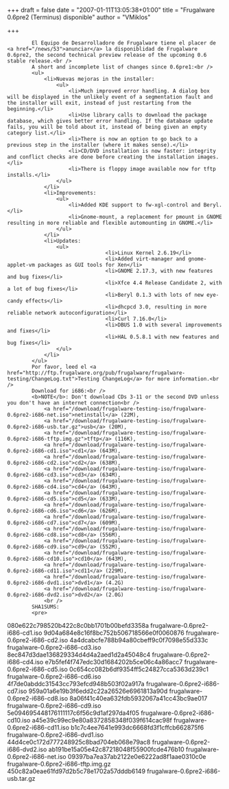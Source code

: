 
+++
draft = false
date = "2007-01-11T13:05:38+01:00"
title = "Frugalware 0.6pre2 (Terminus) disponible"
author = "VMiklos"

+++

            El Equipo de Desarrolladore de Frugalware tiene el placer de <a href="/news/53">anunciar</a> la disponiblidad de Frugalware 0.6pre2, the second technical preview release of the upcoming 0.6 stable release.<br />
            A short and incomplete list of changes since 0.6pre1:<br />
            <ul>
                <li>Nuevas mejoras in the installer:
                    <ul>
                        <li>Much improved error handling. A dialog box will be displayed in the unlikely event of a segmentation fault and the installer will exit, instead of just restarting from the beginning.</li>
                        <li>Use library calls to download the package database, which gives better error handling. If the database update fails, you will be told about it, instead of being given an empty category list.</li>
                        <li>There is now an option to go back to a previous step in the installer (where it makes sense).</li>
                        <li>CD/DVD installation is now faster: integrity and conflict checks are done before creating the installation images.</li>
                        <li>There is floppy image available now for tftp installs.</li>
                    </ul>
                </li>
                <li>Improvements:
                    <ul>
                        <li>Added KDE support to fw-xgl-control and Beryl.</li>
                        <li>Gnome-mount, a replacement for pmount in GNOME resulting in more reliable and flexible automounting in GNOME.</li>
                    </ul>
                </li>
                <li>Updates:
                    <ul>
                                    <li>Linux Kernel 2.6.19</li>
                                    <li>Added virt-manager and gnome-applet-vm packages as GUI tools for Xen</li>
                                    <li>GNOME 2.17.3, with new features and bug fixes</li>
                                    <li>Xfce 4.4 Release Candidate 2, with a lot of bug fixes</li>
                                    <li>Beryl 0.1.3 with lots of new eye-candy effects</li>
                                    <li>dhcpcd 3.0, resulting in more reliable network autoconfiguration</li>
                                    <li>Curl 7.16.0</li>
                                    <li>DBUS 1.0 with several improvements and fixes</li>
                                    <li>HAL 0.5.8.1 with new features and bug fixes</li>
                    </ul>
                </li>
            </ul>
            Por favor, leed el <a href="http://ftp.frugalware.org/pub/frugalware/frugalware-testing/ChangeLog.txt">Testing ChangeLog</a> for more information.<br />
            Download for i686:<br />
            <b>NOTE</b>: Don't download CDs 3-11 or the second DVD unless you don't have an internet connection<br />
                <a href="/download/frugalware-testing-iso/frugalware-0.6pre2-i686-net.iso">netinstall</a> (22M),
                <a href="/download/frugalware-testing-iso/frugalware-0.6pre2-i686-usb.tar.gz">usb</a> (20M),
                <a href="/download/frugalware-testing-iso/frugalware-0.6pre2-i686-tftp.img.gz">tftp</a> (116K),
                <a href="/download/frugalware-testing-iso/frugalware-0.6pre2-i686-cd1.iso">cd1</a> (643M),
                <a href="/download/frugalware-testing-iso/frugalware-0.6pre2-i686-cd2.iso">cd2</a> (638M),
                <a href="/download/frugalware-testing-iso/frugalware-0.6pre2-i686-cd3.iso">cd3</a> (634M),
                <a href="/download/frugalware-testing-iso/frugalware-0.6pre2-i686-cd4.iso">cd4</a> (643M),
                <a href="/download/frugalware-testing-iso/frugalware-0.6pre2-i686-cd5.iso">cd5</a> (633M),
                <a href="/download/frugalware-testing-iso/frugalware-0.6pre2-i686-cd6.iso">cd6</a> (626M),
                <a href="/download/frugalware-testing-iso/frugalware-0.6pre2-i686-cd7.iso">cd7</a> (609M),
                <a href="/download/frugalware-testing-iso/frugalware-0.6pre2-i686-cd8.iso">cd8</a> (556M),
                <a href="/download/frugalware-testing-iso/frugalware-0.6pre2-i686-cd9.iso">cd9</a> (552M),
                <a href="/download/frugalware-testing-iso/frugalware-0.6pre2-i686-cd10.iso">cd10</a> (643M),
                <a href="/download/frugalware-testing-iso/frugalware-0.6pre2-i686-cd11.iso">cd11</a> (229M),
                <a href="/download/frugalware-testing-iso/frugalware-0.6pre2-i686-dvd1.iso">dvd1</a> (4.2G)
                <a href="/download/frugalware-testing-iso/frugalware-0.6pre2-i686-dvd2.iso">dvd2</a> (2.0G)
                <br />
            SHA1SUMS:
            <pre>
080e622c798520b422c8c0bb1701b00befd3358a  frugalware-0.6pre2-i686-cd1.iso
9d04a684e8c16f8bc752b506718566e0f0060876  frugalware-0.6pre2-i686-cd2.iso
4a4dcabcfe788b94a80cbeff9c0f7098e55d333c  frugalware-0.6pre2-i686-cd3.iso
8ec847d3dae136829334d4d4a2aed1d2a45048c4  frugalware-0.6pre2-i686-cd4.iso
e7b5fef4f747edc30d1684202b5ce06c4a86acc7  frugalware-0.6pre2-i686-cd5.iso
0c654cc082b6df9354ff5c24827cca5363d239c1  frugalware-0.6pre2-i686-cd6.iso
4f7de0abddc31543cc793efcd948b503f02a917a  frugalware-0.6pre2-i686-cd7.iso
959a01a6e19b3f6edd2c22a26526e6961813a90d  frugalware-0.6pre2-i686-cd8.iso
8a06f41c40ea632fdb5932067a41cc43bc9ae017  frugalware-0.6pre2-i686-cd9.iso
5e094695448176111117c6f56c9d1af297da4f05  frugalware-0.6pre2-i686-cd10.iso
a45e39c99ec9e80a8372858348f039f614cac98f  frugalware-0.6pre2-i686-cd11.iso
b1c7c4ee7641e993dc6668fd3f1cffcb662875f6  frugalware-0.6pre2-i686-dvd1.iso
44d4ce0c172d777248925c8bad704eb068e79ac8  frugalware-0.6pre2-i686-dvd2.iso
ab191be15a05e42c87218048f55900fcde476b10  frugalware-0.6pre2-i686-net.iso
09397ba7ea37ab2122e0e6222ad8f1aae0310c0e  frugalware-0.6pre2-i686-tftp.img.gz
450c82a0eae61fd97d2b5c78e1702a57dddb6149  frugalware-0.6pre2-i686-usb.tar.gz
            </pre>
            
        